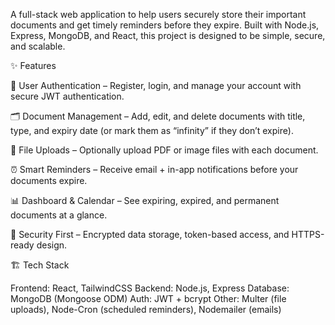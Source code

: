 A full-stack web application to help users securely store their important documents and get timely reminders before they expire.
Built with Node.js, Express, MongoDB, and React, this project is designed to be simple, secure, and scalable.

✨ Features

🔑 User Authentication – Register, login, and manage your account with secure JWT authentication.

🗂 Document Management – Add, edit, and delete documents with title, type, and expiry date (or mark them as “infinity” if they don’t expire).

📎 File Uploads – Optionally upload PDF or image files with each document.

⏰ Smart Reminders – Receive email + in-app notifications before your documents expire.

📊 Dashboard & Calendar – See expiring, expired, and permanent documents at a glance.

🔐 Security First – Encrypted data storage, token-based access, and HTTPS-ready design.

🏗 Tech Stack

Frontend: React, TailwindCSS
Backend: Node.js, Express
Database: MongoDB (Mongoose ODM)
Auth: JWT + bcrypt
Other: Multer (file uploads), Node-Cron (scheduled reminders), Nodemailer (emails)
